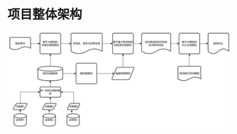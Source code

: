 # 项目整体架构

![](https://github.com/zpei-github/NL2SQL/blob/main/graphs/NL2SQL%E7%B3%BB%E7%BB%9F%E6%B5%81%E7%A8%8B%E5%9B%BE.png)
